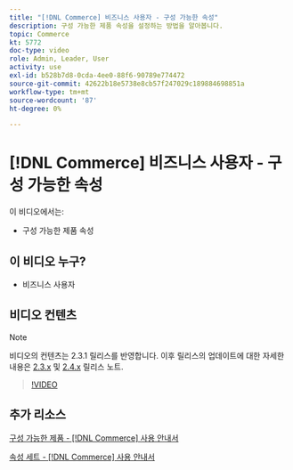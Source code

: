 ```yaml
---
title: "[!DNL Commerce] 비즈니스 사용자 - 구성 가능한 속성"
description: 구성 가능한 제품 속성을 설정하는 방법을 알아봅니다.
topic: Commerce
kt: 5772
doc-type: video
role: Admin, Leader, User
activity: use
exl-id: b528b7d8-0cda-4ee0-88f6-90789e774472
source-git-commit: 42622b18e5738e8cb57f247029c189884698851a
workflow-type: tm+mt
source-wordcount: '87'
ht-degree: 0%

---
```


# [!DNL Commerce] 비즈니스 사용자 - 구성 가능한 속성

이 비디오에서는:

- 구성 가능한 제품 속성

## 이 비디오 누구?

- 비즈니스 사용자

## 비디오 컨텐츠

>[!NOTE]
>
>비디오의 컨텐츠는 2.3.1 릴리스를 반영합니다. 이후 릴리스의 업데이트에 대한 자세한 내용은 [ 2.3.x](https://devdocs.magento.com/guides/v2.3/release-notes/bk-release-notes.html) 및 [2.4.x](https://devdocs.magento.com/guides/v2.4/release-notes/bk-release-notes.html) 릴리스 노트.

>[!VIDEO](https://video.tv.adobe.com/v/35957?quality=12&learn=on)

## 추가 리소스

[구성 가능한 제품 - [!DNL Commerce] 사용 안내서](https://docs.magento.com/user-guide/catalog/product-create-configurable.html)

[속성 세트 - [!DNL Commerce] 사용 안내서](https://docs.magento.com/user-guide/stores/attribute-sets.html)
